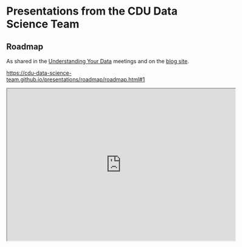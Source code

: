 # Presentations from the CDU Data Science Team

## Roadmap

As shared in the [Understanding Your Data](https://cdu-data-science-team.github.io/team-blog/uyd.html) meetings and on the [blog site](https://cdu-data-science-team.github.io/team-blog/).

https://cdu-data-science-team.github.io/presentations/roadmap/roadmap.html#1

<iframe src="https://cdu-data-science-team.github.io/presentations/roadmap/roadmap.html#1" width="600" height="400" loading="lazy" allowfullscreen></iframe> <script>fitvids('.shareagain', {players: 'iframe'});</script>

